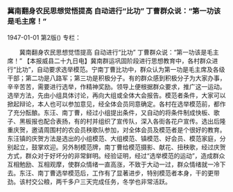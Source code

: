### 冀南翻身农民思想觉悟提高  自动进行“比功”  丁曹群众说：“第一功该是毛主席！”

1947-01-01
第2版()
专栏：

　　冀南翻身农民思想觉悟提高
    自动进行“比功”
    丁曹群众说：“第一功该是毛主席！”
    【本报威县二十九日电】冀南群运巩固阶段进行思想教育中，各村群众进行“比功”，自动要求选举模范。宁南丁曹比功中，群众认为第一功是毛主席及各级干部；第二功是八路军；第三功是积极分子。有的群众感到积极分子为大家办事，辛辛苦苦，需要进行选举，作精神奖励。领导上便根据群众要求，推广这一运动。选举方法，先由小组具体讨论，再向大组或全体大会报告。模范者条件，大家可以掀起辩论，本人也可以参加意见，经全体会员同意确定。各村在选举模范前，都作了充分酝酿。东汪、南丁曹，经过小组提出条件，又自动的将条件制成快板、歌子、黑板报也配合表扬，有的村并组织了宣传队，深入各街各花户宣传。选出后隆重庆贺，邀请周围村的农会员秧歌队参加，对全体会员及模范者是个很好的教育。东汪镇的庆贺方法是选出的小组模范、大组模范、镇模范、好会员、模范家庭，分别起立，鼓掌欢迎。另外制模范牌，南丁曹给模范摄影、献花、扭秧歌，经过庆贺方式，群众对于好坏分的非常鲜明。经验证明，经过“选举模范的运动”，造成群众互相勉励、互相观摩，使群众情绪一直高涨，不致于大动一过，群众情绪就一冷下去。东汪、南丁曹选举模范后，工作有了显著进步，特别模范者本身，干的更带劲。该村交公粮，两千多户三天完成任务，冬学也非常活跃。

